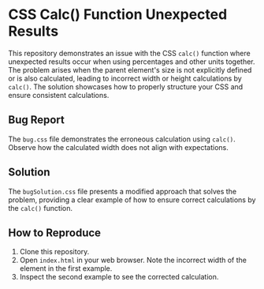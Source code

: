 # CSS Calc() Function Unexpected Results

This repository demonstrates an issue with the CSS `calc()` function where unexpected results occur when using percentages and other units together.  The problem arises when the parent element's size is not explicitly defined or is also calculated, leading to incorrect width or height calculations by `calc()`. The solution showcases how to properly structure your CSS and ensure consistent calculations.

## Bug Report

The `bug.css` file demonstrates the erroneous calculation using `calc()`.  Observe how the calculated width does not align with expectations. 

## Solution

The `bugSolution.css` file presents a modified approach that solves the problem, providing a clear example of how to ensure correct calculations by the `calc()` function. 

## How to Reproduce

1. Clone this repository.
2. Open `index.html` in your web browser.  Note the incorrect width of the element in the first example.
3. Inspect the second example to see the corrected calculation.